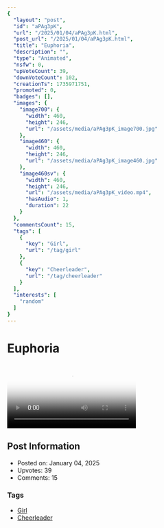 ```yaml
---
{
  "layout": "post",
  "id": "aPAg3pK",
  "url": "/2025/01/04/aPAg3pK.html",
  "post_url": "/2025/01/04/aPAg3pK.html",
  "title": "Euphoria",
  "description": "",
  "type": "Animated",
  "nsfw": 0,
  "upVoteCount": 39,
  "downVoteCount": 102,
  "creationTs": 1735971751,
  "promoted": 0,
  "badges": [],
  "images": {
    "image700": {
      "width": 460,
      "height": 246,
      "url": "/assets/media/aPAg3pK_image700.jpg"
    },
    "image460": {
      "width": 460,
      "height": 246,
      "url": "/assets/media/aPAg3pK_image460.jpg"
    },
    "image460sv": {
      "width": 460,
      "height": 246,
      "url": "/assets/media/aPAg3pK_video.mp4",
      "hasAudio": 1,
      "duration": 22
    }
  },
  "commentsCount": 15,
  "tags": [
    {
      "key": "Girl",
      "url": "/tag/girl"
    },
    {
      "key": "Cheerleader",
      "url": "/tag/cheerleader"
    }
  ],
  "interests": [
    "random"
  ]
}
---
```


# Euphoria

<video controls playsinline loop poster="/assets/media/aPAg3pK_image460.jpg">
  <source src="/assets/media/aPAg3pK_video.mp4" type="video/mp4">
  Your browser does not support the video tag.
</video>

## Post Information

- Posted on: January 04, 2025
- Upvotes: 39
- Comments: 15

### Tags

- [Girl](/tag/Girl)
- [Cheerleader](/tag/Cheerleader)
